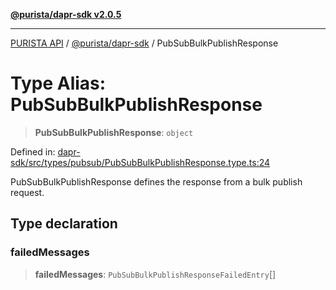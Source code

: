 [**@purista/dapr-sdk v2.0.5**](../README.md)

***

[PURISTA API](../../../packages.md) / [@purista/dapr-sdk](../README.md) / PubSubBulkPublishResponse

# Type Alias: PubSubBulkPublishResponse

> **PubSubBulkPublishResponse**: `object`

Defined in: [dapr-sdk/src/types/pubsub/PubSubBulkPublishResponse.type.ts:24](https://github.com/puristajs/purista/blob/master/packages/dapr-sdk/src/types/pubsub/PubSubBulkPublishResponse.type.ts#L24)

PubSubBulkPublishResponse defines the response from a bulk publish request.

## Type declaration

### failedMessages

> **failedMessages**: `PubSubBulkPublishResponseFailedEntry`[]

